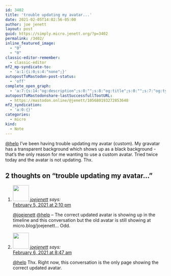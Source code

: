 ```yaml
---
id: 3402
title: 'trouble updating my avatar...'
date: 2021-02-05T14:02:56-05:00
author: joe jenett
layout: post
guid: https://simply.micro.jenett.org/?p=3402
permalink: /3402/
inline_featured_image:
  - "0"
  - "0"
classic-editor-remember:
  - classic-editor
mf2_mp-syndicate-to:
  - 'a:1:{i:0;s:4:"none";}'
autopostToMastodon-post-status:
  - 'off'
complete_open_graph:
  - 'a:7:{s:14:"og:description";s:0:"";s:8:"og:title";s:0:"";s:7:"og:type";s:0:"";s:12:"twitter:card";s:7:"summary";s:15:"twitter:creator";s:0:"";s:19:"twitter:description";s:0:"";s:8:"og:image";s:0:"";}'
autopostToMastodonshare-lastSuccessfullTootURL:
  - https://mastodon.online/@jenett/105680193272853648
mf2_syndication:
  - 'a:0:{}'
categories:
  - micro
kind:
  - Note
---
```

[@help](https://micro.blog/help) I’ve been having trouble updating my avatar (custom). My gravatar has a transparent background which shows up as a black background - that’s the only reason for me wanting to use a custom avatar. Tried twice today and the avatar is not updating. Thx.

<h2 id="comments-title">2 thoughts on “trouble updating my avatar...”		</h2>


<ol class="commentlist">
<li class="comment even thread-even depth-1 u-comment h-cite h-entry p-comment" id="li-comment-506">
<article id="comment-506" class="comment " itemprop="comment" itemscope="" itemtype="http://schema.org/Comment">
<footer>
<address class="comment-author p-author author vcard hcard h-card" itemprop="creator" itemscope="" itemtype="http://schema.org/Person">
<img alt="" src="https://micro.blog/joejenett/avatar.jpg" srcset="https://micro.blog/joejenett/avatar.jpg 2x" class="avatar avatar-50 photo avatar-default local-avatar u-photo" itemprop="image" loading="lazy" width="50" height="50">				<cite class="fn p-name" itemprop="name"><a href="https://micro.blog/joejenett" rel="external nofollow ugc" class="u-url url">joejenett</a></cite> <span class="says">says:</span>					</address>
<!-- .comment-author .vcard -->

<div class="comment-meta commentmetadata">
<a href="https://micro.blog/joejenett/10971314"><time class="updated published dt-updated dt-published" datetime="2021-02-05T14:10:38-05:00" itemprop="datePublished dateModified dateCreated">
February 5, 2021 at 2:10 pm						</time></a>
</div>
<!-- .comment-meta .commentmetadata -->
</footer>

<div class="comment-content e-content p-summary p-name" itemprop="text name description">
<p><a href="https://micro.blog/joejenett" rel="nofollow ugc">@joejenett</a> <a href="https://micro.blog/help" rel="nofollow ugc">@help</a> – The correct updated avatar is showing up in the timeline and this conversation but the old avatar is still showing at micro.blog/joejenett… Odd.</p>
</div>

<div class="reply">
</div>
<!-- .reply -->
</article><!-- #comment-## -->
</li>
<!-- #comment-## -->
<li class="comment odd alt thread-odd thread-alt depth-1 u-comment h-cite h-entry p-comment" id="li-comment-507">
<article id="comment-507" class="comment " itemprop="comment" itemscope="" itemtype="http://schema.org/Comment">
<footer>
<address class="comment-author p-author author vcard hcard h-card" itemprop="creator" itemscope="" itemtype="http://schema.org/Person">
<img alt="" src="https://micro.blog/joejenett/avatar.jpg" srcset="https://micro.blog/joejenett/avatar.jpg 2x" class="avatar avatar-50 photo avatar-default local-avatar u-photo" itemprop="image" loading="lazy" width="50" height="50">				<cite class="fn p-name" itemprop="name"><a href="https://micro.blog/joejenett" rel="external nofollow ugc" class="u-url url">joejenett</a></cite> <span class="says">says:</span>					</address>
<!-- .comment-author .vcard -->

<div class="comment-meta commentmetadata">
<a href="https://micro.blog/joejenett/10975617"><time class="updated published dt-updated dt-published" datetime="2021-02-06T08:47:59-05:00" itemprop="datePublished dateModified dateCreated">
February 6, 2021 at 8:47 am						</time></a>
</div>
<!-- .comment-meta .commentmetadata -->
</footer>

<div class="comment-content e-content p-summary p-name" itemprop="text name description">
<p><a href="https://micro.blog/help" rel="nofollow ugc">@help</a> Thx. Right now, this conversation is the only page showing the correct updated avatar.</p></div></article></li></ol>